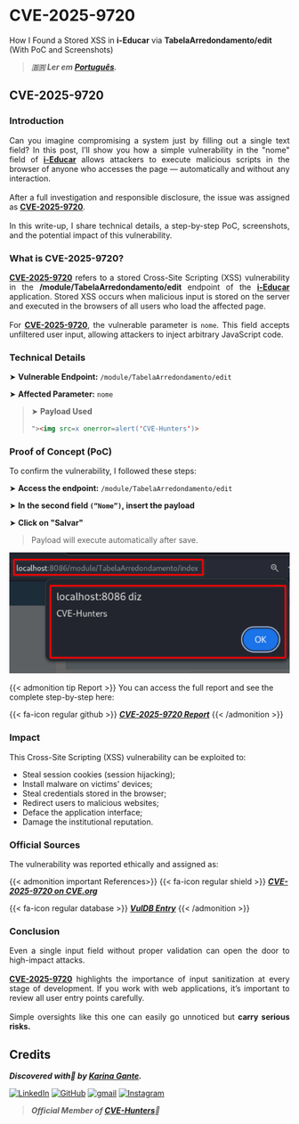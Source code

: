 # CVE-2025-9720


How I Found a Stored XSS in **i-Educar** via **TabelaArredondamento/edit** (With PoC and Screenshots)

<!--more-->

> ***🇧🇷 Ler em [Português](http://karinagante.github.io/pt-br/cve-2025-9720).***

## CVE-2025-9720

### Introduction

<p align="justify">Can you imagine compromising a system just by filling out a single text field? In this post, I’ll show you how a simple vulnerability in the "nome" field of <b><a href="https://github.com/portabilis/i-educar" target=_blank>i-Educar</a></b> allows attackers to execute malicious scripts in the browser of anyone who accesses the page — automatically and without any interaction. </br></br> After a full investigation and responsible disclosure, the issue was assigned as <b><a href="https://www.cve.org/CVERecord?id=CVE-2025-9720" target=_blank>CVE-2025-9720</a></b>. </br></br> In this write-up, I share technical details, a step-by-step PoC, screenshots, and the potential impact of this vulnerability. </p>

### What is CVE-2025-9720?

<p align="justify"><b><a href="https://www.cve.org/CVERecord?id=CVE-2025-9720" target=_blank>CVE-2025-9720</a></b> refers to a stored Cross-Site Scripting (XSS) vulnerability in the <b>/module/TabelaArredondamento/edit</b> endpoint of the <b><a href="https://github.com/portabilis/i-educar" target=_blank>i-Educar</a></b> application. Stored XSS occurs when malicious input is stored on the server and executed in the browsers of all users who load the affected page.</br></br>For <b><a href="https://www.cve.org/CVERecord?id=CVE-2025-9720" target=_blank>CVE-2025-9720</a></b>, the vulnerable parameter is <code>nome</code>. This field accepts unfiltered user input, allowing attackers to inject arbitrary JavaScript code. </p>

### Technical Details

➤ **Vulnerable Endpoint:** `/module/TabelaArredondamento/edit`

➤ **Affected Parameter:** `nome`

> ➤ **Payload Used** 
> ```html
>"><img src=x onerror=alert('CVE-Hunters')>
>```

### Proof of Concept (PoC)

To confirm the vulnerability, I followed these steps:

➤ **Access the endpoint:** `/module/TabelaArredondamento/edit`

➤ **In the second field `(“Nome”)`, insert the payload**

➤ **Click on "Salvar"**

> <p align="justify">Payload will execute automatically after save.</p>

<p align="center">
<img src="/images/CVE-2025-9720/PoC1.png">
</p>

{{< admonition tip Report >}} 
You can access the full report and see the complete step-by-step here:

{{< fa-icon regular github >}} 
***[CVE-2025-9720 Report](https://github.com/KarinaGante/KG-Sec/blob/main/CVEs/i-Educar/CVE-2025-9720.md)***
{{< /admonition >}}

### Impact

This Cross-Site Scripting (XSS) vulnerability can be exploited to:

- Steal session cookies (session hijacking);
- Install malware on victims' devices;
- Steal credentials stored in the browser;
- Redirect users to malicious websites;
- Deface the application interface;
- Damage the institutional reputation.

### Official Sources

The vulnerability was reported ethically and assigned as:

{{< admonition important References>}} 
{{< fa-icon regular shield >}} 
***[CVE-2025-9720 on CVE.org](https://www.cve.org/CVERecord?id=CVE-2025-9720)***

{{< fa-icon regular database >}} 
***[VulDB Entry](https://vuldb.com/?id.322009)***
{{< /admonition >}}

### Conclusion

<p align="justify">Even a single input field without proper validation can open the door to high-impact attacks. </br></br><b><a href="https://www.cve.org/CVERecord?id=CVE-2025-9720" target=_blank>CVE-2025-9720</a></b> highlights the importance of input sanitization at every stage of development. If you work with web applications, it’s important to review all user entry points carefully. </br></br> Simple oversights like this one can easily go unnoticed but <b>carry serious risks.</b></p>

## Credits

***Discovered with💜 by [Karina Gante](https://karinagante.github.io/).***  

[![LinkedIn](https://skillicons.dev/icons?i=linkedin&theme=dark)](https://www.linkedin.com/in/karina-gante/)
[![GitHub](https://skillicons.dev/icons?i=github&theme=dark)](https://www.github.com/KarinaGante/)
[![gmail](https://skillicons.dev/icons?i=gmail&theme=dark)](mailto:karina.gante1@gmail.com)
[![Instagram](https://skillicons.dev/icons?i=instagram&theme=dark)](https://www.instagram.com/karinovisk02/)

> ***Official Member of [CVE-Hunters](https://www.cvehunters.com/)🏹***
